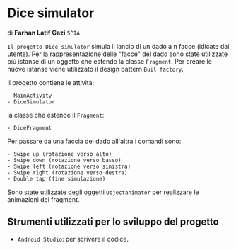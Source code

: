 # Dice simulator
di **Farhan Latif Gazi** `5^IA`

`Il progetto Dice simulator` simula il lancio di un dado a n facce (idicate dal utente).
Per la rappresentazione delle "facce" del dado sono state utilizzate più istanse di un oggetto che estende la classe `Fragment`.
Per creare le nuove istanse viene utilizzato il design pattern `Buil factory`.

Il progetto contiene le attività:
```
- MainActivity
- DiceSimulator
```
la classe che estende il `Fragment`:
```
- DiceFragment
```
Per passare da una faccia del dado all'altra i comandi sono:
```
- Swipe up (rotazione verso alto)
- Swipe down (rotazione verso basso)
- Swipe left (rotazione verso sinistra)
- Swipe right (rotazione verso destra)
- Double tap (fine simulazione)
```
Sono state utilizzate degli oggetti `Objectanimator` per realizzare le animazioni dei fragment.

## Strumenti utilizzati per lo sviluppo del progetto

- `Android Studio`: per scrivere il codice. 

